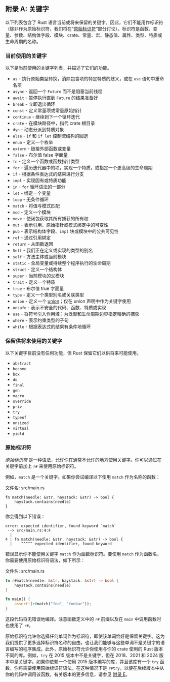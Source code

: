 ## 附录 A: 关键字

以下列表包含了 Rust 语言当前或将来保留的关键字。因此，它们不能用作标识符（除非作为原始标识符，我们将在“[原始标识符][raw-identifiers]<!-- ignore -->”部分讨论）。标识符是函数、变量、参数、结构体字段、模块、crate、常量、宏、静态值、属性、类型、特质或生命周期的名称。

[raw-identifiers]: #raw-identifiers

### 当前使用的关键字

以下是当前使用的关键字列表，并描述了它们的功能。

- `as` - 执行原始类型转换，消除包含项的特定特质的歧义，或在 `use` 语句中重命名项
- `async` - 返回一个 `Future` 而不是阻塞当前线程
- `await` - 暂停执行直到 `Future` 的结果准备好
- `break` - 立即退出循环
- `const` - 定义常量项或常量原始指针
- `continue` - 继续到下一个循环迭代
- `crate` - 在模块路径中，指代 crate 根目录
- `dyn` - 动态分派到特质对象
- `else` - `if` 和 `if let` 控制流结构的回退
- `enum` - 定义一个枚举
- `extern` - 链接外部函数或变量
- `false` - 布尔值 false 字面量
- `fn` - 定义一个函数或函数指针类型
- `for` - 遍历迭代器中的项，实现一个特质，或指定一个更高级的生命周期
- `if` - 根据条件表达式的结果进行分支
- `impl` - 实现固有或特质功能
- `in` - `for` 循环语法的一部分
- `let` - 绑定一个变量
- `loop` - 无条件循环
- `match` - 将值与模式匹配
- `mod` - 定义一个模块
- `move` - 使闭包获取其所有捕获的所有权
- `mut` - 表示引用、原始指针或模式绑定中的可变性
- `pub` - 表示结构体字段、`impl` 块或模块中的公共可见性
- `ref` - 通过引用绑定
- `return` - 从函数返回
- `Self` - 我们正在定义或实现的类型的别名
- `self` - 方法主体或当前模块
- `static` - 全局变量或持续整个程序执行的生命周期
- `struct` - 定义一个结构体
- `super` - 当前模块的父模块
- `trait` - 定义一个特质
- `true` - 布尔值 true 字面量
- `type` - 定义一个类型别名或关联类型
- `union` - 定义一个 [union][union]<!-- ignore -->；仅在 union 声明中作为关键字使用
- `unsafe` - 表示不安全的代码、函数、特质或实现
- `use` - 将符号引入作用域；为泛型和生命周期边界指定精确的捕获
- `where` - 表示约束类型的子句
- `while` - 根据表达式的结果有条件地循环

[union]: ../reference/items/unions.html

### 保留供将来使用的关键字

以下关键字目前没有任何功能，但 Rust 保留它们以供将来可能使用。

- `abstract`
- `become`
- `box`
- `do`
- `final`
- `gen`
- `macro`
- `override`
- `priv`
- `try`
- `typeof`
- `unsized`
- `virtual`
- `yield`

### 原始标识符

_原始标识符_ 是一种语法，允许你在通常不允许的地方使用关键字。你可以通过在关键字前加上 `r#` 来使用原始标识符。

例如，`match` 是一个关键字。如果你尝试编译以下使用 `match` 作为名称的函数：

<span class="filename">文件名: src/main.rs</span>

```rust,ignore,does_not_compile
fn match(needle: &str, haystack: &str) -> bool {
    haystack.contains(needle)
}
```

你会得到以下错误：

```text
error: expected identifier, found keyword `match`
 --> src/main.rs:4:4
  |
4 | fn match(needle: &str, haystack: &str) -> bool {
  |    ^^^^^ expected identifier, found keyword
```

错误显示你不能使用关键字 `match` 作为函数标识符。要使用 `match` 作为函数名，你需要使用原始标识符语法，如下所示：

<span class="filename">文件名: src/main.rs</span>

```rust
fn r#match(needle: &str, haystack: &str) -> bool {
    haystack.contains(needle)
}

fn main() {
    assert!(r#match("foo", "foobar"));
}
```

这段代码将无错误地编译。注意函数定义中的 `r#` 前缀以及在 `main` 中调用函数时也使用了 `r#`。

原始标识符允许你选择任何单词作为标识符，即使该单词恰好是保留关键字。这为我们提供了更多选择标识符名称的自由，也让我们能够与这些单词不是关键字的语言编写的程序集成。此外，原始标识符允许你使用与你的 crate 使用的 Rust 版本不同的库。例如，`try` 在 2015 版本中不是关键字，但在 2018、2021 和 2024 版本中是关键字。如果你依赖一个使用 2015 版本编写的库，并且该库有一个 `try` 函数，你将需要使用原始标识符语法，在这种情况下是 `r#try`，以便在后续版本中从你的代码中调用该函数。有关版本的更多信息，请参见 [附录 E][appendix-e]<!-- ignore -->。

[appendix-e]: appendix-05-editions.html